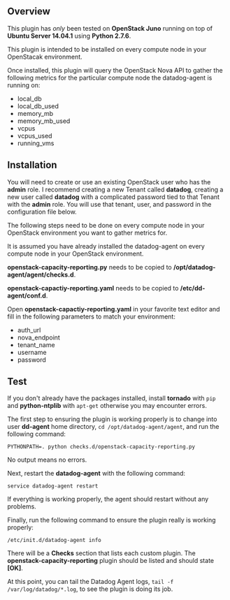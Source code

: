 Overview
--------

This plugin has _only_ been tested on __OpenStack Juno__ running on top of __Ubuntu Server 14.04.1__ using __Python 2.7.6__.

This plugin is intended to be installed on every compute node in your OpenStacak environment.

Once installed, this plugin will query the OpenStack Nova API to gather the following metrics for the particular compute node the datadog-agent is running on:

* local_db
* local_db_used
* memory_mb
* memory_mb_used
* vcpus
* vcpus_used
* running_vms

Installation
------------

You will need to create or use an existing OpenStack user who has the __admin__ role. I recommend creating a new Tenant called __datadog__, creating a new user called __datadog__ with a complicated password tied to that Tenant with the __admin__ role. You will use that tenant, user, and password in the configuration file below.

The following steps need to be done on every compute node in your OpenStack environment you want to gather metrics for.

It is assumed you have already installed the datadog-agent on every compute node in your OpenStack environment.

__openstack-capacity-reporting.py__ needs to be copied to __/opt/datadog-agent/agent/checks.d__.

__openstack-capactiy-reporting.yaml__ needs to be copied to __/etc/dd-agent/conf.d__.

Open __openstack-capactiy-reporting.yaml__ in your favorite text editor and fill in the following parameters to match your environment:

* auth_url
* nova_endpoint
* tenant_name
* username
* password

Test
----

If you don't already have the packages installed, install __tornado__ with `pip` and __python-ntplib__ with `apt-get` otherwise you may encounter errors.

The first step to ensuring the plugin is working properly is to change into user __dd-agent__ home directory, `cd /opt/datadog-agent/agent`, and run the following command:

	PYTHONPATH=. python checks.d/openstack-capacity-reporting.py

No output means no errors.

Next, restart the __datadog-agent__ with the following command:

	service datadog-agent restart

If everything is working properly, the agent should restart without any problems.

Finally, run the following command to ensure the plugin really is working properly:

	/etc/init.d/datadog-agent info

There will be a __Checks__ section that lists each custom plugin. The __openstack-capacity-reporting__ plugin should be listed and should state __[OK]__.

At this point, you can tail the Datadog Agent logs, `tail -f /var/log/datadog/*.log`, to see the plugin is doing its job.
